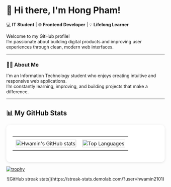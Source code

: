 # 👋 Hi there, I'm Hong Pham!

💻 **IT Student** | 🌐 **Frontend Developer** | 💡 **Lifelong Learner**

Welcome to my GitHub profile!  
I’m passionate about building digital products and improving user experiences through clean, modern web interfaces.

---
### 👩‍💻 About Me
I'm an Information Technology student who enjoys creating intuitive and responsive web applications.  
I’m constantly learning, improving, and building projects that make a difference.

---
## 📊 My GitHub Stats

<div align="center" style="background-color:#ffffff; padding: 20px; border-radius: 12px; box-shadow: 0 2px 8px rgba(0,0,0,0.1);">

  <table>
    <tr>
      <td style="text-align: center; vertical-align: middle; padding: 10px;">
        <img 
          src="https://github-readme-stats.vercel.app/api?username=hwamin2101&show_icons=true&theme=default&hide_border=true&bg_color=ffffff&title_color=000000&text_color=000000&icon_color=0078ff" 
          alt="Hwamin's GitHub stats" 
          width="100%" />
      </td>
      <td style="text-align: center; vertical-align: middle; padding: 10px;">
        <img 
          src="https://github-readme-stats.vercel.app/api/top-langs/?username=hwamin2101&layout=compact&theme=default&hide_border=true&bg_color=ffffff&title_color=000000&text_color=000000" 
          alt="Top Languages" 
          width="100%" />
      </td>
    </tr>
  </table>

</div>

[![trophy](https://github-profile-trophy.vercel.app/?username=hwamin2101)](https://github.com/ryo-ma/github-profile-trophy)
<div align="center">
![GitHub streak stats](https://streak-stats.demolab.com/?user=hwamin2101)  
</div>
  



